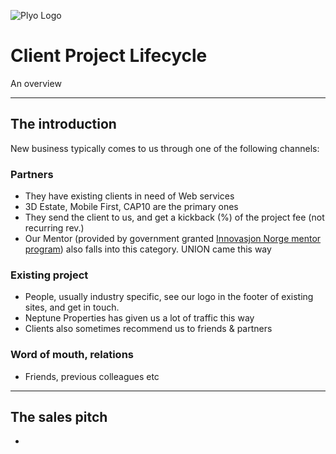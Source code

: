 ![Plyo Logo](https://files.plyo.io/plyo-digitalisering/images/logos/logo_grid-header.svg)

# Client Project Lifecycle
An overview

---

## The introduction

New business typically comes to us through one of the following channels:

### Partners
- They have existing clients in need of Web services
- 3D Estate, Mobile First, CAP10 are the primary ones
- They send the client to us, and get a kickback (%) of the project fee (not recurring rev.)
- Our Mentor (provided by government granted [Innovasjon Norge mentor program](http://www.innovasjonnorge.no/en/start-page/our-services/start-ups/)) also falls into this category. UNION came this way

### Existing project
- People, usually industry specific, see our logo in the footer of existing sites, and get in touch.
- Neptune Properties has given us a lot of traffic this way
- Clients also sometimes recommend us to friends & partners

### Word of mouth, relations
- Friends, previous colleagues etc

---

## The sales pitch

- 